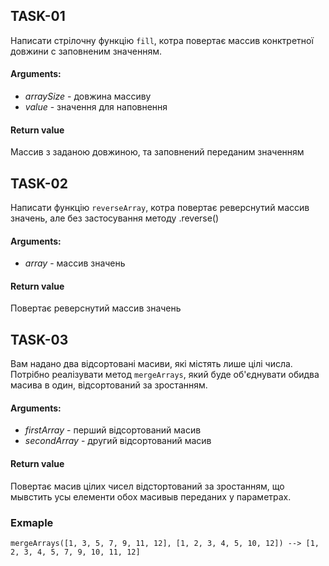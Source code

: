 ## TASK-01

Написати стрілочну функцію `fill`, котра повертає массив конктретної довжини с заповненим значенням.

#### Arguments:

- _arraySize_ - довжина массиву
- _value_ - значення для наповнення

#### Return value

Массив з заданою довжиною, та заповнений переданим значенням

## TASK-02

Написати функцію `reverseArray`, котра повертає реверснутий массив значень, але без застосування методу .reverse()

#### Arguments:

- _array_ - массив значень

#### Return value

Повертає реверснутий массив значень

## TASK-03

Вам надано два відсортовані масиви, які містять лише цілі числа. Потрібно реалізувати метод `mergeArrays`, який буде об'єднувати обидва масива в один, відсортований за зростанням.

#### Arguments:

- _firstArray_ - перший відсортований масив
- _secondArray_ - другий відсортований масив

#### Return value

Повертає масив цілих чисел відстортований за зростанням, що мывстить усы елементи обох масивыв переданих у параметрах.

### Exmaple

`mergeArrays([1, 3, 5, 7, 9, 11, 12], [1, 2, 3, 4, 5, 10, 12]) --> [1, 2, 3, 4, 5, 7, 9, 10, 11, 12]`
